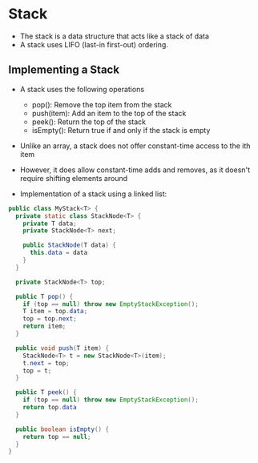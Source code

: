 # Stack
* The stack is a data structure that acts like a stack of data
* A stack uses LIFO (last-in first-out) ordering.

## Implementing a Stack
* A stack uses the following operations
  * pop(): Remove the top item from the stack
  * push(item): Add an item to the top of the stack
  * peek(): Return the top of the stack
  * isEmpty(): Return true if and only if the stack is empty

* Unlike an array, a stack does not offer constant-time access to the ith item
* However, it does allow constant-time adds and removes, as it doesn't require
shifting elements around
* Implementation of a stack using a linked list:

```java
public class MyStack<T> {
  private static class StackNode<T> {
    private T data;
    private StackNode<T> next;

    public StackNode(T data) {
      this.data = data
    }
  }

  private StackNode<T> top;

  public T pop() {
    if (top == null) throw new EmptyStackException();
    T item = top.data;
    top = top.next;
    return item;
  }

  public void push(T item) {
    StackNode<T> t = new StackNode<T>(item);
    t.next = top;
    top = t;
  }

  public T peek() {
    if (top == null) throw new EmptyStackException();
    return top.data
  }

  public boolean isEmpty() {
    return top == null;
  }
}
```
